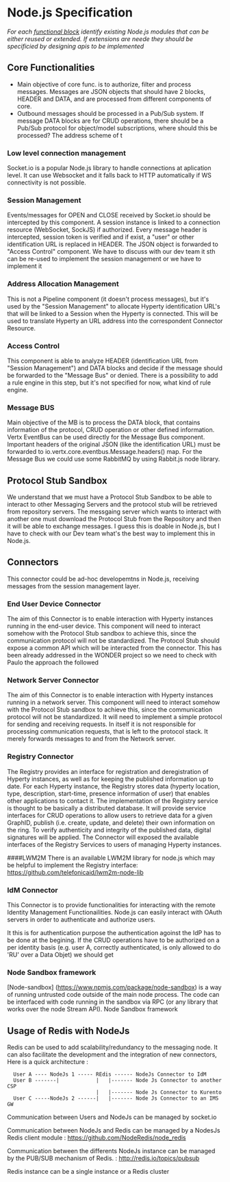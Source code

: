 # Node.js Specification

*For each [functional block](msg-node-architecture.md) identify existing Node.js modules that can be either reused or extended. If extensions are neede they should be specificied by designing apis to be implemented*

## Core Functionalities
* Main objective of core func. is to authorize, filter and process messages. Messages are JSON objects that should have 2 blocks, HEADER and DATA, and are processed from different components of core.
* Outbound messages should be processed in a Pub/Sub system. If message DATA blocks are for CRUD operations, there should be a Pub/Sub protocol for object/model subscriptions, where should this be processed? The address scheme of t

### Low level connection management
Socket.io is a popular Node.js library to handle connections at aplication level. It can use Websocket and it falls back to HTTP automatically if WS connectivity is not possible.

### Session Management
Events/messages for OPEN and CLOSE received by Socket.io should be intercepted by this component. A session instance is linked to a connection resource (WebSocket, SockJS) if authorized. Every message header is intercepted, session token is verified and if exist, a "user" or other identification URL is replaced in HEADER. The JSON object is forwarded to "Access Control" component.
<comment> We have to discuss with our dev team it sth can be re-used to implement the session management or we have to implement it</comment>

### Address Allocation Management
This is not a Pipeline component (it doesn't process messages), but it's used by the "Session Management" to allocate Hyperty identification URL's that will be linked to a Session when the Hyperty is connected. This will be used to translate Hyperty an URL address into the correspondent Connector Resource.

### Access Control
This component is able to analyze HEADER (identification URL from "Session Management") and DATA blocks and decide if the message should be forwarded to the "Message Bus" or denied. There is a possibility to add a rule engine in this step, but it's not specified for now, what kind of rule engine.

### Message BUS
Main objective of the MB is to process the DATA block, that contains information of the protocol, CRUD operation or other defined information. Vertx EventBus can be used directly for the Message Bus component. Important headers of the original JSON (like the identification URL) must be forwarded to io.vertx.core.eventbus.Message.headers() map.
For the Message Bus we could use some RabbitMQ by using Rabbit.js node library.

## Protocol Stub Sandbox
<comment>
We understand that we must have a Protocol Stub Sandbox to be able to interact to other Messaging Servers and the protocol stub will be retrieved from repository servers.
The messgaing server which wants to interact with another one must download the Protocol Stub from the Repository and then it will be able to exchange messages.
I guess this is doable in Node.js, but I have to check with our Dev team what's the best way to implement this in Node.js.
</comment>

## Connectors

This connector could be ad-hoc developemtns in Node.js, receiving messages from the session management layer.


### End User Device Connector
The aim of this Connector is to enable interaction with Hyperty instances running in the end-user device. 
This component will need to interact somehow with the Protocol Stub sandbox to achieve this, since the communication protocol will not be standardized. 
The Protocol Stub should expose a common API which will be interacted from the connector. 
<comment>This has been already addressed in the WONDER project so we need to check with Paulo the approach the followed</comment>  

### Network Server Connector
The aim of this Connector is to enable interaction with Hyperty instances running in a network server. This component will need to interact somehow with the Protocol Stub sandbox to achieve this, since the communication protocol will not be standardized. It will need to implement a simple protocol for sending and receiving requests. In itself it is not responsible for processing communication requests, that is left to the protocol stack. It merely forwards messages to and from the Network server.

### Registry Connector
The Registry provides an interface for registration and deregistration of Hyperty instances, as well as for keeping the published information up to date. For each Hyperty instance, the Registry stores data (hyperty location, type, description, start-time, presence information of user) that enables other applications to contact it. 
The implementation of the Registry service is thought to be basically a distributed database. 
It will provide service interfaces for CRUD operations to allow users to retrieve data for a given GraphID, publish (i.e. create, update, and delete) their own information on the ring. To verify authenticity and integrity of the published data, digital signatures will be applied. The Connector will exposed the available interfaces of the Registry Services to users of managing Hyperty instances.   

####LWM2M
There is an available LWM2M library for node.js which may be helpful to implement the Registry interface:
https://github.com/telefonicaid/lwm2m-node-lib


### IdM Connector
This Connector is to provide functionalities for interacting with the remote Identity Management Functionailities. 
Node.js can easily interact with OAuth servers in order to authenticate and authorize users.

It this is for authentication purpose the authentication agoinst the IdP has to be done at the begining. 
If the CRUD operations have to be authorized on a per identity basis (e.g. user A, correctly authenticated, is only allowed to do 'RU' over a Data Objet) we should get 

### Node Sandbox framework

[Node-sandbox] (https://www.npmjs.com/package/node-sandbox) is a way of running untrusted code outside of the main node process. The code can be interfaced with code running in the sandbox via RPC (or any library that works over the node Stream API).
Node Sandbox framework 



## Usage of Redis with NodeJs

Redis can be used to add scalability/redundancy to the messaging node.
It can also facilitate the development and the integration of new connectors, Here is a quick architecture :


      User A ---- NodeJs 1 ----- REdis ------ NodeJs Connector to IdM
      User B -------|            |   |------- Node Js Connector to another CSP
                                 |   |------- Node Js Connector to Kurento
      User C -----NodeJs 2 ------|   |------- Node Js Connector to an IMS GW

Communication between Users and NodeJs can be managed by socket.io

Communication between NodeJs and Redis can be managed by a NodesJs Redis client module : https://github.com/NodeRedis/node_redis

Communication between the differents NodeJs instance can be managed by the PUB/SUB mechanism of Redis. : http://redis.io/topics/pubsub

Redis instance can be a single instance or a Redis cluster






